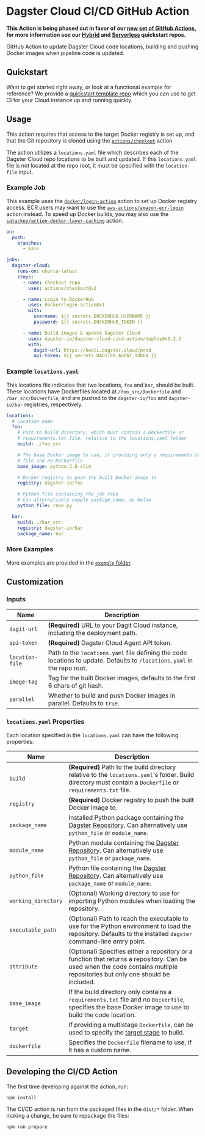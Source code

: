 # Dagster Cloud CI/CD GitHub Action

**This Action is being phased out in favor of our [new set of GitHub Actions](https://github.com/dagster-io/dagster-cloud-action/), for more information see our [Hybrid](https://github.com/dagster-io/dagster-cloud-hybrid-quickstart/) and [Serverless](https://github.com/dagster-io/dagster-cloud-serverless-quickstart/) quickstart repos.**

GitHub Action to update Dagster Cloud code locations, building and pushing Docker images when pipeline code is updated.

## Quickstart

Want to get started right away, or look at a functional example for reference? We provide a [quickstart template repo](https://github.com/dagster-io/dagster-cloud-cicd-action-quickstart) which you can use to get CI for your Cloud instance up and running quickly.

## Usage

This action requires that access to the target Docker registry is set up, and that the
Git repository is cloned using the [`actions/checkout`](https://github.com/actions/checkout)
action.

The action utilizes a `locations.yaml` file which describes each of the Dagster Cloud repo
locations to be built and updated. If this `locations.yaml` file is not located at the repo root,
it must be specified with the `location-file` input.

### Example Job

This example uses the [`docker/login-action`](https://github.com/docker/login-action) action to set up Docker registry access. ECR users may want to use the [`aws-actions/amazon-ecr-login`](https://github.com/aws-actions/amazon-ecr-login) action instead. To speed up Docker builds, you may also
use the [`satackey/action-docker-layer-caching`](https://github.com/satackey/action-docker-layer-caching) action.

```yaml
on:
  push:
    branches:
      - main

jobs:
  dagster-cloud:
    runs-on: ubuntu-latest
    steps:
      - name: Checkout repo
        uses: actions/checkout@v2

      - name: Login to DockerHub
        uses: docker/login-action@v1
        with:
          username: ${{ secrets.DOCKERHUB_USERNAME }}
          password: ${{ secrets.DOCKERHUB_TOKEN }}

      - name: Build images & update Dagster Cloud
        uses: dagster-io/dagster-cloud-cicd-action/deploy@v0.2.2
        with:
          dagit-url: https://hooli.dagster.cloud/prod
          api-token: ${{ secrets.DAGSTER_AGENT_TOKEN }}
```

### Example `locations.yaml`

This locations file indicates that two locations, `foo` and `bar`, should be built. These
locations have
Dockerfiles located at `/foo_src/Dockerfile` and `/bar_src/Dockerfile`, and are pushed to the
`dagster-io/foo` and `dagster-io/bar` registries, respectively.

```yaml
locations:
  # Location name
  foo:
    # Path to build directory, which must contain a Dockerfile or
    # requirements.txt file, relative to the locations.yaml folder
    build: ./foo_src

    # The base Docker image to use, if providing only a requirements.txt
    # file and no Dockerfile
    base_image: python:3.8-slim

    # Docker registry to push the built Docker image to
    registry: dagster-io/foo

    # Python file containing the job repo
    # Can alternatively supply package_name, as below
    python_file: repo.py

  bar:
    build: ./bar_src
    registry: dagster-io/bar
    package_name: bar
```

### More Examples

More examples are provided in the [`example` folder](./example).

## Customization

### Inputs

| Name            | Description                                                                                                              |
| --------------- | ------------------------------------------------------------------------------------------------------------------------ |
| `dagit-url`     | **(Required)** URL to your Dagit Cloud instance, including the deployment path.                                          |
| `api-token`     | **(Required)** Dagster Cloud Agent API token.                                                                            |
| `location-file` | Path to the `locations.yaml` file defining the code locations to update. Defaults to `/locations.yaml` in the repo root. |
| `image-tag`     | Tag for the built Docker images, defaults to the first 6 chars of git hash.                                              |
| `parallel`      | Whether to build and push Docker images in parallel. Defaults to `true`.                                                 |

### `locations.yaml` Properties

Each location specified in the `locations.yaml` can have the following properties:

| Name                | Description                                                                                                                                                                                |
| ------------------- | ------------------------------------------------------------------------------------------------------------------------------------------------------------------------------------------ |
| `build`             | **(Required)** Path to the build directory relative to the `locations.yaml`'s folder. Build directory must contain a `Dockerfile` or `requirements.txt` file.                              |
| `registry`          | **(Required)** Docker registry to push the built Docker image to.                                                                                                                          |
| `package_name`      | Installed Python package containing the [Dagster Repository](https://docs.dagster.io/concepts/repositories-workspaces/repositories). Can alternatively use `python_file` or `module_name`. |
| `module_name`       | Python module containing the [Dagster Repository](https://docs.dagster.io/concepts/repositories-workspaces/repositories). Can alternatively use `python_file` or `package_name`.           |
| `python_file`       | Python file containing the [Dagster Repository](https://docs.dagster.io/concepts/repositories-workspaces/repositories). Can alternatively use `package_name` or `module_name`.             |
| `working_directory` | (Optional) Working directory to use for importing Python modules when loading the repository.                                                                                              |
| `executable_path`   | (Optional) Path to reach the executable to use for the Python environment to load the repository. Defaults to the installed `dagster` command-line entry point.                            |
| `attribute`         | (Optional) Specifies either a repository or a function that returns a repository. Can be used when the code contains multiple repositories but only one should be included.                |
| `base_image`        | If the build directory only contains a `requirements.txt` file and no `Dockerfile`, specifies the base Docker image to use to build the code location.                                     |
| `target`            | If providing a multistage `Dockerfile`, can be used to specify the [target stage](https://docs.docker.com/develop/develop-images/multistage-build/) to build.                              |
| `dockerfile`        | Specifies the `Dockerfile` filename to use, if it has a custom name.                              |

## Developing the CI/CD Action

The first time developing against the action, run:

```sh
npm install
```

The CI/CD action is run from the packaged files in the `dist/*` folder. When making a change, be sure to repackage the files:

```sh
npm run prepare
```

